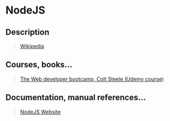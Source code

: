 # NodeJS

## Description

>[Wikipedia](https://en.wikipedia.org/wiki/Node.js)

## Courses, books...

>[The Web developer bootcamp, Colt Steele (Udemy course)](../the-web-developer-bootcamp/twdb.md)

## Documentation, manual references...

>[NodeJS Website](https://nodejs.org)
